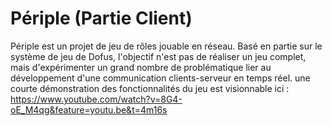 # Périple (Partie Client)

Périple est un projet de jeu de rôles jouable en réseau.
Basé en partie sur le système de jeu de Dofus, l'objectif n'est pas de réaliser un jeu complet, mais d'expérimenter un grand nombre de problématique lier au développement d'une communication clients-serveur en temps réel.
une courte démonstration des fonctionnalités du jeu est visionnable ici : https://www.youtube.com/watch?v=8G4-oE_M4qg&feature=youtu.be&t=4m16s
